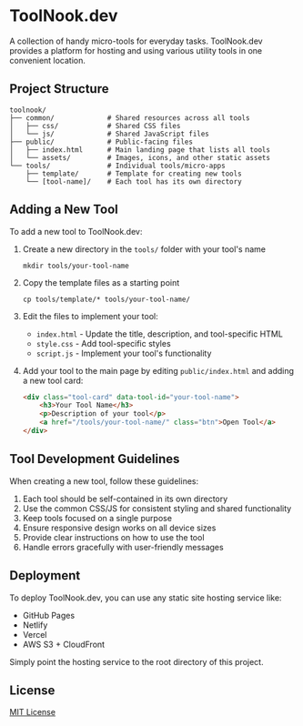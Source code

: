 # ToolNook.dev

A collection of handy micro-tools for everyday tasks. ToolNook.dev provides a platform for hosting and using various utility tools in one convenient location.

## Project Structure

```
toolnook/
├── common/             # Shared resources across all tools
│   ├── css/            # Shared CSS files
│   └── js/             # Shared JavaScript files
├── public/             # Public-facing files
│   ├── index.html      # Main landing page that lists all tools
│   └── assets/         # Images, icons, and other static assets
└── tools/              # Individual tools/micro-apps
    ├── template/       # Template for creating new tools
    └── [tool-name]/    # Each tool has its own directory
```

## Adding a New Tool

To add a new tool to ToolNook.dev:

1. Create a new directory in the `tools/` folder with your tool's name
   ```
   mkdir tools/your-tool-name
   ```

2. Copy the template files as a starting point
   ```
   cp tools/template/* tools/your-tool-name/
   ```

3. Edit the files to implement your tool:
   - `index.html` - Update the title, description, and tool-specific HTML
   - `style.css` - Add tool-specific styles
   - `script.js` - Implement your tool's functionality

4. Add your tool to the main page by editing `public/index.html` and adding a new tool card:
   ```html
   <div class="tool-card" data-tool-id="your-tool-name">
       <h3>Your Tool Name</h3>
       <p>Description of your tool</p>
       <a href="/tools/your-tool-name/" class="btn">Open Tool</a>
   </div>
   ```

## Tool Development Guidelines

When creating a new tool, follow these guidelines:

1. Each tool should be self-contained in its own directory
2. Use the common CSS/JS for consistent styling and shared functionality
3. Keep tools focused on a single purpose
4. Ensure responsive design works on all device sizes
5. Provide clear instructions on how to use the tool
6. Handle errors gracefully with user-friendly messages

## Deployment

To deploy ToolNook.dev, you can use any static site hosting service like:
- GitHub Pages
- Netlify
- Vercel
- AWS S3 + CloudFront

Simply point the hosting service to the root directory of this project.

## License

[MIT License](LICENSE)